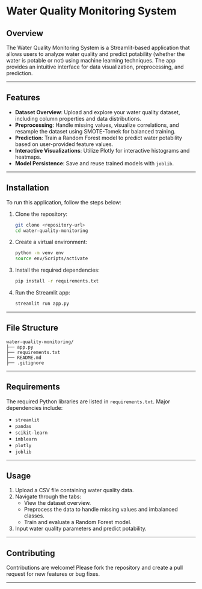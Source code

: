 # Water Quality Monitoring System

## Overview

The Water Quality Monitoring System is a Streamlit-based application that allows users to analyze water quality and predict potability (whether the water is potable or not) using machine learning techniques. The app provides an intuitive interface for data visualization, preprocessing, and prediction.

---

## Features

- **Dataset Overview**: Upload and explore your water quality dataset, including column properties and data distributions.
- **Preprocessing**: Handle missing values, visualize correlations, and resample the dataset using SMOTE-Tomek for balanced training.
- **Prediction**: Train a Random Forest model to predict water potability based on user-provided feature values.
- **Interactive Visualizations**: Utilize Plotly for interactive histograms and heatmaps.
- **Model Persistence**: Save and reuse trained models with `joblib`.

---

## Installation

To run this application, follow the steps below:

1. Clone the repository:

   ```bash
   git clone <repository-url>
   cd water-quality-monitoring
   ```

2. Create a virtual environment:

   ```bash
   python -m venv env
   source env/Scripts/activate 
   ```

3. Install the required dependencies:

   ```bash
   pip install -r requirements.txt
   ```

4. Run the Streamlit app:
   ```bash
   streamlit run app.py
   ```

---

## File Structure

```
water-quality-monitoring/
├── app.py               
├── requirements.txt     
├── README.md            
├── .gitignore           
```

---

## Requirements

The required Python libraries are listed in `requirements.txt`. Major dependencies include:

- `streamlit`
- `pandas`
- `scikit-learn`
- `imblearn`
- `plotly`
- `joblib`

---

## Usage

1. Upload a CSV file containing water quality data.
2. Navigate through the tabs:
   - View the dataset overview.
   - Preprocess the data to handle missing values and imbalanced classes.
   - Train and evaluate a Random Forest model.
3. Input water quality parameters and predict potability.

---

## Contributing

Contributions are welcome! Please fork the repository and create a pull request for new features or bug fixes.

---
